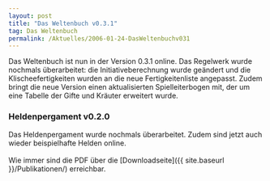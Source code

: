 ```yaml
---
layout: post
title: "Das Weltenbuch v0.3.1"
tag: Das Weltenbuch
permalink: /Aktuelles/2006-01-24-DasWeltenbuchv031
---
```


Das Weltenbuch ist nun in der Version 0.3.1 online. Das Regelwerk wurde nochmals überarbeitet: die Initiativeberechnung wurde geändert und die Klischeefertigkeiten wurden an die neue Fertigkeitenliste angepasst. Zudem bringt die neue Version einen aktualisierten Spielleiterbogen mit, der um eine Tabelle der Gifte und Kräuter erweitert wurde.

### Heldenpergament v0.2.0

<p>Das Heldenpergament wurde nochmals überarbeitet. Zudem sind jetzt auch wieder beispielhafte Helden online.<br/>
<br/>
Wie immer sind die PDF über die [Downloadseite]({{ site.baseurl }}/Publikationen/) erreichbar.</p>

